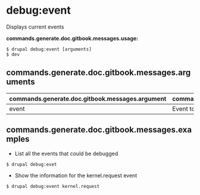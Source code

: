 # debug:event
Displays current events 

**commands.generate.doc.gitbook.messages.usage:**
```
$ drupal debug:event [arguments]
$ dev  
```

## commands.generate.doc.gitbook.messages.arguments
commands.generate.doc.gitbook.messages.argument | commands.generate.doc.gitbook.messages.details
---------|-------------
event | Event to debug

## commands.generate.doc.gitbook.messages.examples
* List all the events that could be debugged
```
$ drupal debug:evet
```
* Show the information for the kernel.request event
```
$ drupal debug:event kernel.request
```
